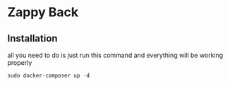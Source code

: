 # Zappy Back

## Installation

all you need to do is just run this command and everything will be working properly

```
sudo docker-composer up -d
```
